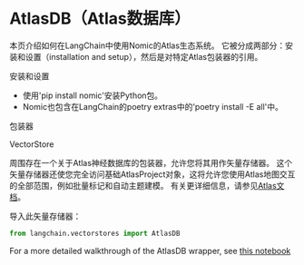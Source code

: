 # AtlasDB（Atlas数据库）


本页介绍如何在LangChain中使用Nomic的Atlas生态系统。
它被分成两部分：安装和设置（installation and setup），然后是对特定Atlas包装器的引用。


安装和设置
- 使用'pip install nomic'安装Python包。
- Nomic也包含在LangChain的poetry extras中的'poetry install -E all'中。


包装器


VectorStore


周围存在一个关于Atlas神经数据库的包装器，允许您将其用作矢量存储器。
这个矢量存储器还使您完全访问基础AtlasProject对象，这将允许您使用Atlas地图交互的全部范围，例如批量标记和自动主题建模。
有关更详细信息，请参见[Atlas文档](https://docs.nomic.ai/atlas_api.html)。










导入此矢量存储器：
```python
from langchain.vectorstores import AtlasDB

```



For a more detailed walkthrough of the AtlasDB wrapper, see [this notebook](../modules/indexes/vectorstores/examples/atlas.ipynb)

